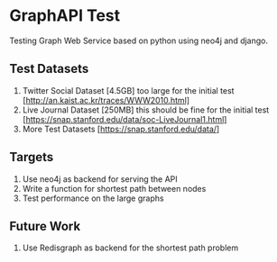 # GraphAPI Test 
Testing Graph Web Service based on python using neo4j and django.

## Test Datasets
1. Twitter Social Dataset [4.5GB] too large for the initial test [http://an.kaist.ac.kr/traces/WWW2010.html]
2. Live Journal Dataset [250MB] this should be fine for the initial test [https://snap.stanford.edu/data/soc-LiveJournal1.html]
3. More Test Datasets [https://snap.stanford.edu/data/]

## Targets
1. Use neo4j as backend for serving the API
2. Write a function for shortest path between nodes
3. Test performance on the large graphs

## Future Work
1. Use Redisgraph as backend for the shortest path problem
